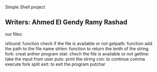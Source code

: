 Simple Shell project

Writers:
Ahmed El Gendy
Ramy Rashad
-------------------------------------------------------
our files:

isfound: function check if the file is available or not
getpath: function add the path to the file name
strlen: function to return the lenth of the string
fork: creat anther program 
stat: chech the file is available or not
getline: take the input from user
puts: print the string
con: to continue
comma
execute
fork
split
exit: to exit the program
putchar
